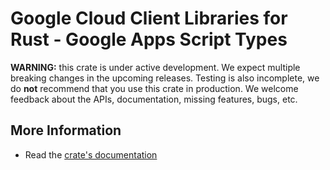 # Google Cloud Client Libraries for Rust - Google Apps Script Types

<!-- Code generated by sidekick. DO NOT EDIT. -->

**WARNING:** this crate is under active development. We expect multiple breaking
changes in the upcoming releases. Testing is also incomplete, we do **not**
recommend that you use this crate in production. We welcome feedback about the
APIs, documentation, missing features, bugs, etc.

## More Information

- Read the [crate's documentation](https://docs.rs/google-cloud-apps-script-type-gmail/latest/google-cloud-apps-script-type-gmail)

